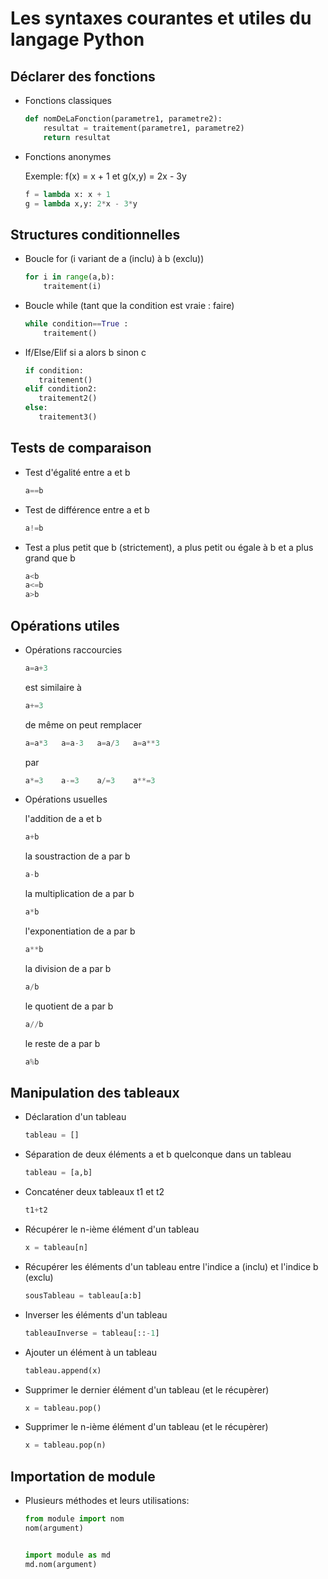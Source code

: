 # Les syntaxes courantes et utiles du langage Python



## Déclarer des fonctions

- Fonctions classiques
    
    ```python
    def nomDeLaFonction(parametre1, parametre2):
        resultat = traitement(parametre1, parametre2)
        return resultat
    ```

- Fonctions anonymes

    Exemple: f(x) = x + 1 et g(x,y) = 2x - 3y
    ```python
    f = lambda x: x + 1
    g = lambda x,y: 2*x - 3*y
    ```

## Structures conditionnelles

- Boucle for (i variant de a (inclu) à b (exclu))

    ```python
    for i in range(a,b):
        traitement(i)
    ```
- Boucle while (tant que la condition est vraie : faire)
    
    ```python
    while condition==True :
        traitement()
    ```
- If/Else/Elif si a alors b sinon c
     
     ```python
     if condition: 
        traitement()
    elif condition2:
        traitement2()
    else:
        traitement3()
    ```
## Tests de comparaison

- Test d'égalité entre a et b
    
    ```python
    a==b
    ```
    
- Test de différence entre a et b

    ```python
    a!=b
    ```
    
- Test a plus petit que b (strictement), a plus petit ou égale à b et a plus grand que b 

    ```python
    a<b
    a<=b
    a>b
    ```

## Opérations utiles

- Opérations raccourcies 
    
    ```python 
    a=a+3
    ```
    est similaire à 
    ```python
    a+=3
    ```
    de même on peut remplacer 
    ```python 
    a=a*3   a=a-3   a=a/3   a=a**3
    ```
    par 
    ```python 
    a*=3    a-=3    a/=3    a**=3
    ```

- Opérations usuelles
    
    l'addition de a et b 
    ```python
    a+b
    ```
    la soustraction de a par b
    ```python
    a-b
    ```
    la multiplication de a par b
    ```python
    a*b
    ```
    l'exponentiation de a par b
    ```python
    a**b
    ```
    la division de a par b
    ```python
    a/b
    ```
    le quotient de a par b
    ```python
    a//b
    ```
    le reste de a par b
    ```python
    a%b
    ```
    
## Manipulation des tableaux

- Déclaration d'un tableau

    ```python
    tableau = []
    ```
- Séparation de deux éléments a et b quelconque dans un tableau
    
    ```python
    tableau = [a,b]
    ```
- Concaténer deux tableaux t1 et t2

    ```python
    t1+t2
    ```
    
- Récupérer le n-ième élément d'un tableau
    
    ```python
    x = tableau[n]
    ```

- Récupérer les éléments d'un tableau entre l'indice a (inclu) et l'indice b (exclu)
    
    ```python
    sousTableau = tableau[a:b]
    ```

- Inverser les éléments d'un tableau
    
    ```python
    tableauInverse = tableau[::-1]
    ```


- Ajouter un élément à un tableau

    ```python
    tableau.append(x)
    ```

- Supprimer le dernier élément d'un tableau (et le récupèrer)

    ```python
    x = tableau.pop()
    ```

- Supprimer le n-ième élément d'un tableau (et le récupèrer)

    ```python
    x = tableau.pop(n)
    ```
## Importation de module

- Plusieurs méthodes et leurs utilisations:

    ```python
    from module import nom
    nom(argument)
    
    
    import module as md
    md.nom(argument)
    ```
